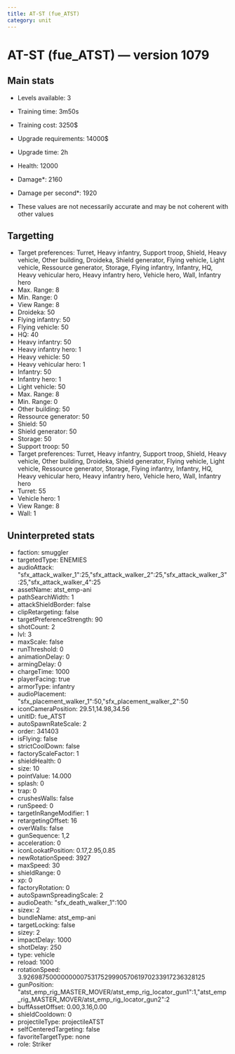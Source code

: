 ```yaml
---
title: AT-ST (fue_ATST)
category: unit
---
```


# AT-ST (fue_ATST) — version 1079

## Main stats

  * Levels available: 3
  * Training time: 3m50s
  * Training cost: 3250$
  * Upgrade requirements: 14000$
  * Upgrade time: 2h
  * Health: 12000
  * Damage*: 2160
  * Damage per second*: 1920

* These values are not necessarily accurate and may be not coherent with other values

## Targetting

  * Target preferences: Turret, Heavy infantry, Support troop, Shield, Heavy vehicle, Other building, Droideka, Shield generator, Flying vehicle, Light vehicle, Ressource generator, Storage, Flying infantry, Infantry, HQ, Heavy vehicular hero, Heavy infantry hero, Vehicle hero, Wall, Infantry hero
  * Max. Range: 8
  * Min. Range: 0
  * View Range: 8
  * Droideka: 50
  * Flying infantry: 50
  * Flying vehicle: 50
  * HQ: 40
  * Heavy infantry: 50
  * Heavy infantry hero: 1
  * Heavy vehicle: 50
  * Heavy vehicular hero: 1
  * Infantry: 50
  * Infantry hero: 1
  * Light vehicle: 50
  * Max. Range: 8
  * Min. Range: 0
  * Other building: 50
  * Ressource generator: 50
  * Shield: 50
  * Shield generator: 50
  * Storage: 50
  * Support troop: 50
  * Target preferences: Turret, Heavy infantry, Support troop, Shield, Heavy vehicle, Other building, Droideka, Shield generator, Flying vehicle, Light vehicle, Ressource generator, Storage, Flying infantry, Infantry, HQ, Heavy vehicular hero, Heavy infantry hero, Vehicle hero, Wall, Infantry hero
  * Turret: 55
  * Vehicle hero: 1
  * View Range: 8
  * Wall: 1

## Uninterpreted stats

  * faction: smuggler
  * targetedType: ENEMIES
  * audioAttack: "sfx_attack_walker_1":25,"sfx_attack_walker_2":25,"sfx_attack_walker_3":25,"sfx_attack_walker_4":25
  * assetName: atst_emp-ani
  * pathSearchWidth: 1
  * attackShieldBorder: false
  * clipRetargeting: false
  * targetPreferenceStrength: 90
  * shotCount: 2
  * lvl: 3
  * maxScale: false
  * runThreshold: 0
  * animationDelay: 0
  * armingDelay: 0
  * chargeTime: 1000
  * playerFacing: true
  * armorType: infantry
  * audioPlacement: "sfx_placement_walker_1":50,"sfx_placement_walker_2":50
  * iconCameraPosition: 29.51,14.98,34.56
  * unitID: fue_ATST
  * autoSpawnRateScale: 2
  * order: 341403
  * isFlying: false
  * strictCoolDown: false
  * factoryScaleFactor: 1
  * shieldHealth: 0
  * size: 10
  * pointValue: 14.000
  * splash: 0
  * trap: 0
  * crushesWalls: false
  * runSpeed: 0
  * targetInRangeModifier: 1
  * retargetingOffset: 16
  * overWalls: false
  * gunSequence: 1,2
  * acceleration: 0
  * iconLookatPosition: 0.17,2.95,0.85
  * newRotationSpeed: 3927
  * maxSpeed: 30
  * shieldRange: 0
  * xp: 0
  * factoryRotation: 0
  * autoSpawnSpreadingScale: 2
  * audioDeath: "sfx_death_walker_1":100
  * sizex: 2
  * bundleName: atst_emp-ani
  * targetLocking: false
  * sizey: 2
  * impactDelay: 1000
  * shotDelay: 250
  * type: vehicle
  * reload: 1000
  * rotationSpeed: 3.92698750000000007531752999057061970233917236328125
  * gunPosition: "atst_emp_rig_MASTER_MOVER/atst_emp_rig_locator_gun1":1,"atst_emp_rig_MASTER_MOVER/atst_emp_rig_locator_gun2":2
  * buffAssetOffset: 0.00,3.16,0.00
  * shieldCooldown: 0
  * projectileType: projectileATST
  * selfCenteredTargeting: false
  * favoriteTargetType: none
  * role: Striker

